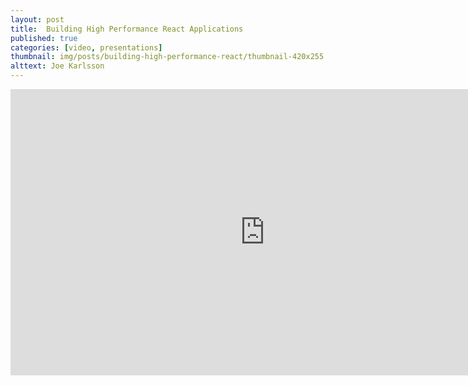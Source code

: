 ```yaml
---
layout: post
title:  Building High Performance React Applications 
published: true
categories: [video, presentations]
thumbnail: img/posts/building-high-performance-react/thumbnail-420x255.png
alttext: Joe Karlsson
--- 
```


<iframe width="814" height="458" src="https://www.youtube.com/embed/xJYOipHkwNM" frameborder="0" allow="accelerometer; autoplay; encrypted-media; gyroscope; picture-in-picture" allowfullscreen></iframe>

